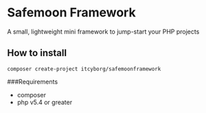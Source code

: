 # Safemoon Framework
A small, lightweight mini framework to jump-start your PHP projects

## How to install

``composer create-project itcyborg/safemoonframework``

###Requirements
* composer
* php v5.4 or greater


